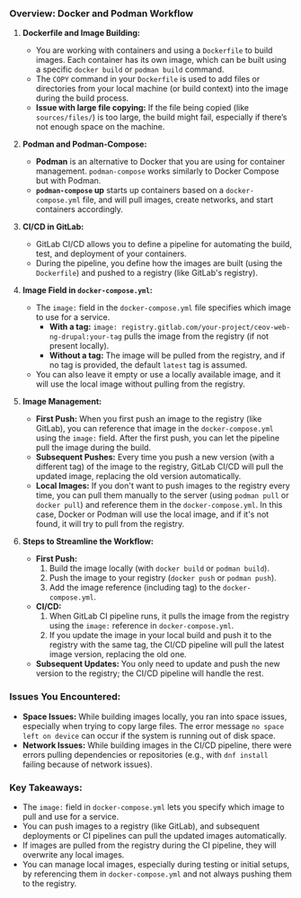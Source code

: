 ### **Overview: Docker and Podman Workflow**

1. **Dockerfile and Image Building:**
   - You are working with containers and using a `Dockerfile` to build images. Each container has its own image, which can be built using a specific `docker build` or `podman build` command.
   - The `COPY` command in your `Dockerfile` is used to add files or directories from your local machine (or build context) into the image during the build process.
   - **Issue with large file copying:** If the file being copied (like `sources/files/`) is too large, the build might fail, especially if there’s not enough space on the machine.

2. **Podman and Podman-Compose:**
   - **Podman** is an alternative to Docker that you are using for container management. `podman-compose` works similarly to Docker Compose but with Podman.
   - **`podman-compose` up** starts up containers based on a `docker-compose.yml` file, and will pull images, create networks, and start containers accordingly.

3. **CI/CD in GitLab:**
   - GitLab CI/CD allows you to define a pipeline for automating the build, test, and deployment of your containers.
   - During the pipeline, you define how the images are built (using the `Dockerfile`) and pushed to a registry (like GitLab's registry).

4. **Image Field in `docker-compose.yml`:**
   - The `image:` field in the `docker-compose.yml` file specifies which image to use for a service.
     - **With a tag:** `image: registry.gitlab.com/your-project/ceov-web-ng-drupal:your-tag` pulls the image from the registry (if not present locally).
     - **Without a tag:** The image will be pulled from the registry, and if no tag is provided, the default `latest` tag is assumed.
   - You can also leave it empty or use a locally available image, and it will use the local image without pulling from the registry.

5. **Image Management:**
   - **First Push:** When you first push an image to the registry (like GitLab), you can reference that image in the `docker-compose.yml` using the `image:` field. After the first push, you can let the pipeline pull the image during the build.
   - **Subsequent Pushes:** Every time you push a new version (with a different tag) of the image to the registry, GitLab CI/CD will pull the updated image, replacing the old version automatically.
   - **Local Images:** If you don't want to push images to the registry every time, you can pull them manually to the server (using `podman pull` or `docker pull`) and reference them in the `docker-compose.yml`. In this case, Docker or Podman will use the local image, and if it's not found, it will try to pull from the registry.

6. **Steps to Streamline the Workflow:**
   - **First Push:**
     1. Build the image locally (with `docker build` or `podman build`).
     2. Push the image to your registry (`docker push` or `podman push`).
     3. Add the image reference (including tag) to the `docker-compose.yml`.
   - **CI/CD:**
     1. When GitLab CI pipeline runs, it pulls the image from the registry using the `image:` reference in `docker-compose.yml`.
     2. If you update the image in your local build and push it to the registry with the same tag, the CI/CD pipeline will pull the latest image version, replacing the old one.
   - **Subsequent Updates:** You only need to update and push the new version to the registry; the CI/CD pipeline will handle the rest.

### **Issues You Encountered:**
   - **Space Issues:** While building images locally, you ran into space issues, especially when trying to copy large files. The error message `no space left on device` can occur if the system is running out of disk space.
   - **Network Issues:** While building images in the CI/CD pipeline, there were errors pulling dependencies or repositories (e.g., with `dnf install` failing because of network issues).

### **Key Takeaways:**
   - The `image:` field in `docker-compose.yml` lets you specify which image to pull and use for a service.
   - You can push images to a registry (like GitLab), and subsequent deployments or CI pipelines can pull the updated images automatically.
   - If images are pulled from the registry during the CI pipeline, they will overwrite any local images.
   - You can manage local images, especially during testing or initial setups, by referencing them in `docker-compose.yml` and not always pushing them to the registry.
